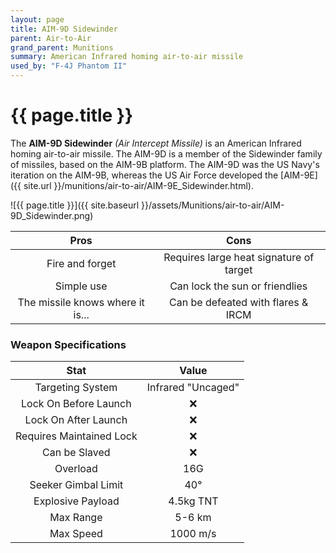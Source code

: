 ```yaml
---
layout: page
title: AIM-9D Sidewinder
parent: Air-to-Air
grand_parent: Munitions
summary: American Infrared homing air-to-air missile
used_by: "F-4J Phantom II"
---
```


# {{ page.title }}

The **AIM-9D Sidewinder** *(Air Intercept Missile)* is an American Infrared homing air-to-air missile. The AIM-9D is a member of the Sidewinder family of missiles, based on the AIM-9B platform. The AIM-9D was the US Navy's iteration on the AIM-9B, whereas the US Air Force developed the [AIM-9E]({{ site.url }}/munitions/air-to-air/AIM-9E_Sidewinder.html).

![{{ page.title }}]({{ site.baseurl }}/assets/Munitions/air-to-air/AIM-9D_Sidewinder.png)

| Pros | Cons |
| :---: | :---: |
| Fire and forget | Requires large heat signature of target |
| Simple use | Can lock the sun or friendlies |
| The missile knows where it is... | Can be defeated with flares & IRCM |

### Weapon Specifications

| Stat | Value |
|:-----:|:-----:|
| Targeting System | Infrared "Uncaged" |
| Lock On Before Launch | ❌ |
| Lock On After Launch  | ❌ |
| Requires Maintained Lock  | ❌ |
| Can be Slaved  | ❌ |
| Overload | 16G |
| Seeker Gimbal Limit | 40° |
| Explosive Payload | 4.5kg TNT |
| Max Range | 5-6 km |
| Max Speed | 1000 m/s |
